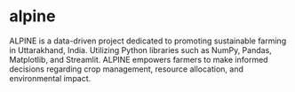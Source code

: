 # alpine
ALPINE is a data-driven project dedicated to promoting sustainable farming in Uttarakhand, India. Utilizing Python libraries such as NumPy, Pandas, Matplotlib, and Streamlit. ALPINE empowers farmers to make informed decisions regarding crop management, resource allocation, and environmental impact.

